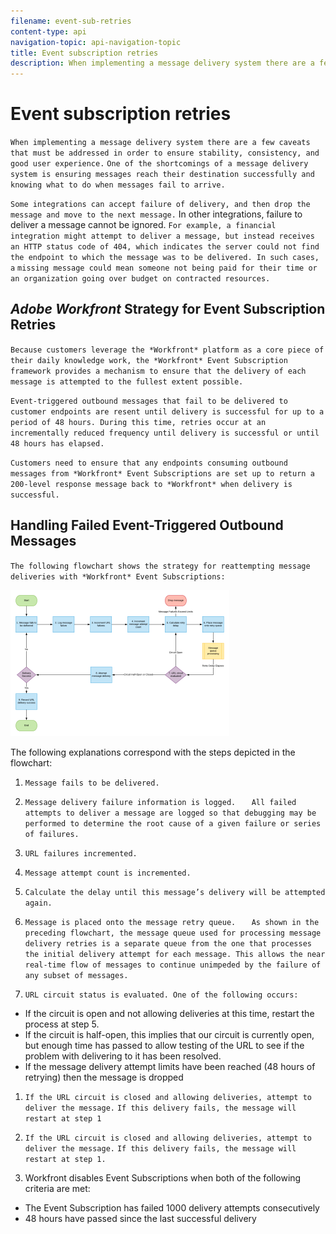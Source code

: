 ```yaml
---
filename: event-sub-retries
content-type: api
navigation-topic: api-navigation-topic
title: Event subscription retries
description: When implementing a message delivery system there are a few caveats that must be addressed in order to ensure stability, consistency, and good user experience. One of the shortcomings of a message delivery system is ensuring messages reach their destination successfully and knowing what to do when messages fail to arrive.
---
```


# Event subscription retries

`When implementing a message delivery system there are a few caveats that must be addressed in order to ensure stability, consistency, and good user experience.` `One of the shortcomings of a message delivery system is ensuring messages reach their destination successfully and knowing what to do when messages fail to arrive.`

`Some integrations can accept failure of delivery, and then drop the message and move to the next message.`  In other integrations, failure to deliver a message cannot be ignored.  `For example, a financial integration might attempt to deliver a message, but instead receives an HTTP status code of 404, which indicates the server could not find the endpoint to which the message was to be delivered. In such cases, a` `missing message could mean someone not being paid for their time or an organization going over budget on contracted resources.`

## *Adobe Workfront* Strategy for Event Subscription Retries

`Because customers leverage the *Workfront* platform as a core piece of their daily knowledge work, the *Workfront* Event Subscription framework provides a mechanism to ensure that the delivery of each message is attempted to the fullest extent possible.`

`Event-triggered outbound messages that fail to be delivered to customer endpoints are resent until delivery is successful for up to a period of 48 hours. During this time, retries occur at an incrementally reduced frequency until delivery is successful or until 48 hours has elapsed.`

`Customers need to ensure that any endpoints consuming outbound messages from *Workfront* Event Subscriptions are set up to return a 200-level response message back to *Workfront* when delivery is successful.`

## Handling Failed Event-Triggered Outbound Messages

`The following flowchart shows the strategy for reattempting message deliveries with *Workfront* Event Subscriptions: `

![](assets/event-subscription-circuit-breaker-retries-350x234.png)

The following explanations correspond with the steps depicted in the flowchart:

1. `Message fails to be delivered.` 
1. `Message delivery failure information is logged.  
   ` `All failed attempts to deliver a message are logged so that debugging may be performed to determine the root cause of a given failure or series of failures.` 

1. `URL failures incremented.` 
1. `Message attempt count is incremented.` 
1. `Calculate the delay until this message’s delivery will be attempted again.` 
1. `Message is placed onto the message retry queue.  
   ` `As shown in the preceding flowchart, the message queue used for processing message delivery retries is a separate queue from the one that processes the initial delivery attempt for each message. This allows the near real-time flow of messages to continue unimpeded by the failure of any subset of messages.` 

1. `URL circuit status is evaluated. One of the following occurs:`

  * If the circuit is open and not allowing deliveries at this time, restart the process at step 5.
  * If the circuit is half-open, this implies that our circuit is currently open, but enough time has passed to allow testing of the URL to see if the problem with delivering to it has been resolved.
  * If the message delivery attempt limits have been reached (48 hours of retrying) then the message is dropped

1. `If the URL circuit is closed and allowing deliveries, attempt to deliver the message.` `If this delivery fails, the message will restart at step 1` 

1. `If the URL circuit is closed and allowing deliveries, attempt to deliver the message.` `If this delivery fails, the message will restart at step 1.`

   <!--
   <li value="10" data-mc-conditions="QuicksilverOrClassic.Draft mode">Workfront disables Event Subscriptions when both of the following criteria are met:
   <ul>
   <draft-comment>
   <li data-mc-conditions="QuicksilverOrClassic.Draft mode">The Event Subscription has failed 1000 delivery attempts consecutively</li>
   </draft-comment>
   <li data-mc-conditions="QuicksilverOrClassic.Draft mode">The Event Subscription has failed 1000 delivery attempts consecutively</li><draft-comment>
   <li data-mc-conditions="QuicksilverOrClassic.Draft mode">48 hours have passed since the last successful delivery</li>
   </draft-comment>
   <li data-mc-conditions="QuicksilverOrClassic.Draft mode">48 hours have passed since the last successful delivery</li>
   </ul></li>
   -->

1. Workfront disables Event Subscriptions when both of the following criteria are met:

  * The Event Subscription has failed 1000 delivery attempts consecutively
  * 48 hours have passed since the last successful delivery

